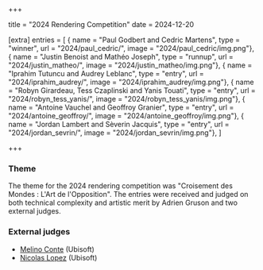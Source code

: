 +++

title = "2024 Rendering Competition"
date = 2024-12-20

[extra]
entries = [
    { name = "Paul Godbert and Cedric Martens", type = "winner", url = "2024/paul_cedric/", image = "2024/paul_cedric/img.png"},
    { name = "Justin Benoist and Mathéo Joseph", type = "runnup", url = "2024/justin_matheo/", image = "2024/justin_matheo/img.png"},
    { name = "Iprahim Tutuncu and Audrey Leblanc", type = "entry", url = "2024/iprahim_audrey/", image = "2024/iprahim_audrey/img.png"},
    { name = "Robyn Girardeau, Tess Czaplinski and Yanis Touati", type = "entry", url = "2024/robyn_tess_yanis/", image = "2024/robyn_tess_yanis/img.png"},
    { name = "Antoine Vauchel and Geoffroy Granier", type = "entry", url = "2024/antoine_geoffroy/", image = "2024/antoine_geoffroy/img.png"},
    { name = "Jordan Lambert and Sèverin Jacquis", type = "entry", url = "2024/jordan_sevrin/", image = "2024/jordan_sevrin/img.png"},
]

+++

### Theme

The theme for the 2024 rendering competition was "Croisement des Mondes : L'Art de l'Opposition". The entries were received and judged on both technical complexity and artistic merit by Adrien Gruson and two external judges.

### External judges

- [Melino Conte](https://www.linkedin.com/in/melino-conte/?originalSubdomain=ca) (Ubisoft)
- [Nicolas Lopez](https://www.linkedin.com/in/lopeznicolas/?locale=fr_FR) (Ubisoft)

